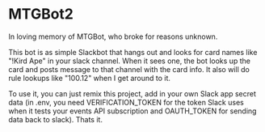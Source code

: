 # MTGBot2
In loving memory of MTGBot, who broke for reasons unknown.

This bot is as simple Slackbot that hangs out and looks for card names like "!Kird Ape" in your slack channel. When it sees one, the bot looks up the card and posts message to that channel with the card info. It also will do rule lookups like "100.12" when I get around to it.

To use it, you can just remix this project, add in your own Slack app secret data (in .env, you need VERIFICATION_TOKEN for the token Slack uses when it tests your events API subscription and OAUTH_TOKEN for sending data back to slack). Thats it.